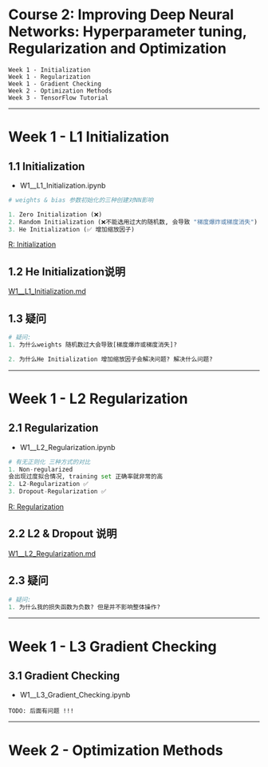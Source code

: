 
# Course 2: Improving Deep Neural Networks: Hyperparameter tuning, Regularization and Optimization

```
Week 1 - Initialization
Week 1 - Regularization
Week 1 - Gradient Checking
Week 2 - Optimization Methods
Week 3 - TensorFlow Tutorial
```

***

# Week 1 - L1 Initialization

## 1.1 Initialization
- W1__L1_Initialization.ipynb

```python
# weights & bias 参数初始化的三种创建对NN影响

1. Zero Initialization (❌)
2. Random Initialization (❌不能选用过大的随机数, 会导致 "梯度爆炸或梯度消失")
3. He Initialization (✅ 增加缩放因子)
```
[R: Initialization](https://github.com/Kulbear/deep-learning-coursera/blob/master/Improving%20Deep%20Neural%20Networks%20Hyperparameter%20tuning%2C%20Regularization%20and%20Optimization/Initialization.ipynb)

## 1.2 He Initialization说明
[W1__L1_Initialization.md](https://github.com/Linjiayu6/Deep-Learning/blob/master/coursera/L2_Improving%20Deep%20Neural%20Networks/W1__L1_Initialization.md)

## 1.3 疑问
```python
# 疑问:
1. 为什么weights 随机数过大会导致[梯度爆炸或梯度消失]?

2. 为什么He Initialization 增加缩放因子会解决问题? 解决什么问题?
```
***


# Week 1 - L2 Regularization

## 2.1 Regularization
- W1__L2_Regularization.ipynb

```python
# 有无正则化 三种方式的对比
1. Non-regularized
会出现过度拟合情况, training set 正确率就非常的高
2. L2-Regularization ✅
3. Dropout-Regularization ✅
```
[R: Regularization](https://github.com/Kulbear/deep-learning-coursera/blob/master/Improving%20Deep%20Neural%20Networks%20Hyperparameter%20tuning%2C%20Regularization%20and%20Optimization/Regularization.ipynb)

## 2.2 L2 & Dropout 说明
[W1__L2_Regularization.md](https://github.com/Linjiayu6/Deep-Learning/blob/master/coursera/L2_Improving%20Deep%20Neural%20Networks/W1__L2_Regularization.md)


## 2.3 疑问
```python
# 疑问:
1. 为什么我的损失函数为负数? 但是并不影响整体操作?
```

***

# Week 1 - L3 Gradient Checking
## 3.1 Gradient Checking
- W1__L3_Gradient_Checking.ipynb

```
TODO: 后面有问题 !!!
```

***
# Week 2 - Optimization Methods